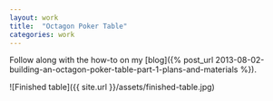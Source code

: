 ```yaml
---
layout: work
title:  "Octagon Poker Table"
categories: work
---
```


Follow along with the how-to on my [blog]({% post_url 2013-08-02-building-an-octagon-poker-table-part-1-plans-and-materials %}).

![Finished table]({{ site.url }}/assets/finished-table.jpg)
